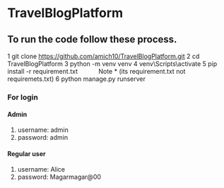 # TravelBlogPlatform

 ## To run the code follow these process.
1 git clone https://github.com/amich10/TravelBlogPlatform.git
2 cd TravelBlogPlatform
3 python -m venv venv
4 venv\Scripts\activate
5 pip install -r requirement.txt &nbsp; &nbsp; &nbsp; &nbsp; &nbsp; &nbsp;Note * (its requirement.txt not requiremets.txt)
6 python manage.py runserver


### For login 
#### Admin
1. username: admin
2. password: admin

#### Regular user
1. username: Alice
2. password: Magarmagar@00
